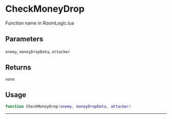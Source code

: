 # CheckMoneyDrop
Function name in RoomLogic.lua
## Parameters
`enemy`, `moneyDropData`, `attacker`
## Returns
`none`
## Usage
```lua
function CheckMoneyDrop(enemy, moneyDropData, attacker)
```
---
